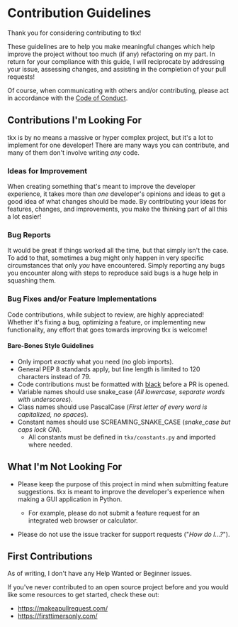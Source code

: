 # Contribution Guidelines

Thank you for considering contributing to tkx!

These guidelines are to help you make meaningful changes which help improve the project without too much (if any) refactoring on my part. In return for your compliance with this guide, I will reciprocate by addressing your issue, assessing changes, and assisting in the completion of your pull requests!

Of course, when communicating with others and/or contributing, please act in accordance with the [Code of Conduct](./CODE_OF_CONDUCT.md).

## Contributions I'm Looking For

tkx is by no means a massive or hyper complex project, but it's a lot to implement for one developer! There are many ways you can contribute, and many of them don't involve writing *any* code.

### Ideas for Improvement
When creating something that's meant to improve the developer experience, it takes more than *one* developer's opinions and ideas to get a good idea of what changes should be made. By contributing your ideas for features, changes, and improvements, you make the thinking part of all this a lot easier!

### Bug Reports
It would be great if things worked all the time, but that simply isn't the case. To add to that, sometimes a bug might only happen in very specific circumstances that only *you* have encountered. Simply reporting any bugs you encounter along with steps to reproduce said bugs is a huge help in squashing them.

### Bug Fixes and/or Feature Implementations
Code contributions, while subject to review, are highly appreciated! Whether it's fixing a bug, optimizing a feature, or implementing new functionality, any effort that goes towards improving tkx is welcome!

#### Bare-Bones Style Guidelines
* Only import *exactly* what you need (no glob imports).
* General PEP 8 standards apply, but line length is limited to 120 characters instead of 79.
* Code contributions must be formatted with [black](https://pypi.org/project/black/) before a PR is opened.
* Variable names should use snake_case (*All lowercase, separate words with underscores*).
* Class names should use PascalCase (*First letter of every word is capitalized, no spaces*).
* Constant names should use SCREAMING_SNAKE_CASE (*snake_case but caps lock ON*).
  * All constants must be defined in `tkx/constants.py` and imported where needed.

## What I'm Not Looking For
* Please keep the purpose of this project in mind when submitting feature suggestions. tkx is meant to improve the developer's experience when making a GUI application in Python.
  * For example, please do not submit a feature request for an integrated web browser or calculator.

* Please do not use the issue tracker for support requests ("*How do I...?*").

## First Contributions
As of writing, I don't have any Help Wanted or Beginner issues.

If you've never contributed to an open source project before and you would like some resources to get started, check these out:
* https://makeapullrequest.com/
* https://firsttimersonly.com/

